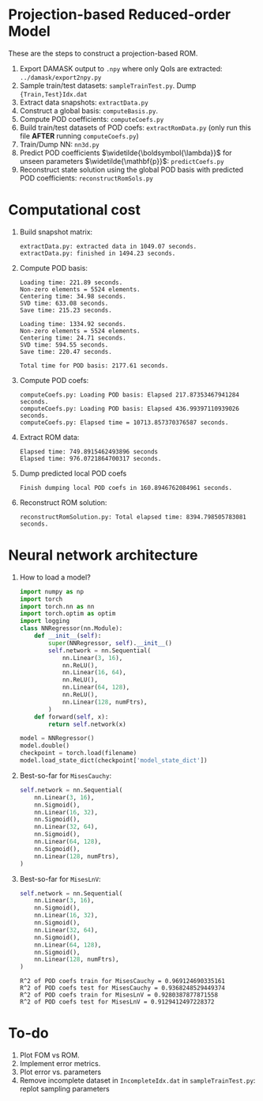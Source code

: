 
# Projection-based Reduced-order Model

These are the steps to construct a projection-based ROM. 

1. Export DAMASK output to `.npy` where only QoIs are extracted: `../damask/export2npy.py`
1. Sample train/test datasets: `sampleTrainTest.py`. Dump `{Train,Test}Idx.dat`
1. Extract data snapshots: `extractData.py`
1. Construct a global basis: `computeBasis.py`. 
1. Compute POD coefficients: `computeCoefs.py`
1. Build train/test datasets of POD coefs: `extractRomData.py` (only run this file **AFTER** running `computeCoefs.py`)
1. Train/Dump NN: `nn3d.py`
1. Predict POD coefficients $\widetilde{\boldsymbol{\lambda}}$ for unseen parameters $\widetilde{\mathbf{p}}$: `predictCoefs.py`
1. Reconstruct state solution using the global POD basis with predicted POD coefficients: `reconstructRomSols.py`

# Computational cost

1. Build snapshot matrix: 
    ```
    extractData.py: extracted data in 1049.07 seconds.
    extractData.py: finished in 1494.23 seconds.
    ```
1. Compute POD basis: 
    ```
    Loading time: 221.89 seconds.
    Non-zero elements = 5524 elements.
    Centering time: 34.98 seconds.
    SVD time: 633.08 seconds.
    Save time: 215.23 seconds.

    Loading time: 1334.92 seconds.
    Non-zero elements = 5524 elements.
    Centering time: 24.71 seconds.
    SVD time: 594.55 seconds.
    Save time: 220.47 seconds.

    Total time for POD basis: 2177.61 seconds.
    ```
1. Compute POD coefs:
    ```
    computeCoefs.py: Loading POD basis: Elapsed 217.87353467941284 seconds.
    computeCoefs.py: Loading POD basis: Elapsed 436.99397110939026 seconds.
    computeCoefs.py: Elapsed time = 10713.857370376587 seconds.
    ```
1. Extract ROM data:
    ```
    Elapsed time: 749.8915462493896 seconds
    Elapsed time: 976.0721864700317 seconds.
    ```
1. Dump predicted local POD coefs
    ```
    Finish dumping local POD coefs in 160.8946762084961 seconds.
    ```
1. Reconstruct ROM solution:
    ```
    reconstructRomSolution.py: Total elapsed time: 8394.798505783081 seconds.
    ```


# Neural network architecture

1. How to load a model?
    ```python
    import numpy as np
    import torch
    import torch.nn as nn
    import torch.optim as optim
    import logging
    class NNRegressor(nn.Module):
        def __init__(self):
            super(NNRegressor, self).__init__()
            self.network = nn.Sequential(
                nn.Linear(3, 16),
                nn.ReLU(),
                nn.Linear(16, 64),
                nn.ReLU(),
                nn.Linear(64, 128),
                nn.ReLU(),
                nn.Linear(128, numFtrs),
            )
        def forward(self, x):
            return self.network(x)

    model = NNRegressor()
    model.double()
    checkpoint = torch.load(filename)
    model.load_state_dict(checkpoint['model_state_dict'])
    ```
1. Best-so-far for `MisesCauchy`:
    ```python
    self.network = nn.Sequential(
        nn.Linear(3, 16),
        nn.Sigmoid(),
        nn.Linear(16, 32),
        nn.Sigmoid(),
        nn.Linear(32, 64),
        nn.Sigmoid(),
        nn.Linear(64, 128),
        nn.Sigmoid(),
        nn.Linear(128, numFtrs),
    )
    ```
1. Best-so-far for `MisesLnV`:
    ```python
    self.network = nn.Sequential(
        nn.Linear(3, 16),
        nn.Sigmoid(),
        nn.Linear(16, 32),
        nn.Sigmoid(),
        nn.Linear(32, 64),
        nn.Sigmoid(),
        nn.Linear(64, 128),
        nn.Sigmoid(),
        nn.Linear(128, numFtrs),
    )
    ```
    ```
    R^2 of POD coefs train for MisesCauchy = 0.969124690335161
    R^2 of POD coefs test for MisesCauchy = 0.9368248529449374
    R^2 of POD coefs train for MisesLnV = 0.9280387877871558
    R^2 of POD coefs test for MisesLnV = 0.9129412497228372
    ```
# To-do

1. Plot FOM vs ROM.
2. Implement error metrics. 
3. Plot error vs. parameters
4. Remove incomplete dataset in `IncompleteIdx.dat` in `sampleTrainTest.py`: replot sampling parameters

